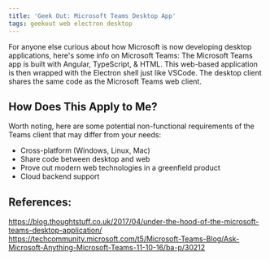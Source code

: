 ```yaml
---
title: 'Geek Out: Microsoft Teams Desktop App'
tags: geekout web electron desktop
---
```


For anyone else curious about how Microsoft is now developing desktop applications, here's some info on Microsoft Teams:
The Microsoft Teams app is built with Angular, TypeScript, & HTML. This web-based application is then wrapped with the Electron shell just like VSCode.  The desktop client shares the same code as the Microsoft Teams web client.

## How Does This Apply to Me?
Worth noting, here are some potential non-functional requirements of the Teams client that may differ from your needs:
* Cross-platform (Windows, Linux, Mac)
* Share code between desktop and web
* Prove out modern web technologies in a greenfield product
* Cloud backend support

## References:
https://blog.thoughtstuff.co.uk/2017/04/under-the-hood-of-the-microsoft-teams-desktop-application/
https://techcommunity.microsoft.com/t5/Microsoft-Teams-Blog/Ask-Microsoft-Anything-Microsoft-Teams-11-10-16/ba-p/30212

